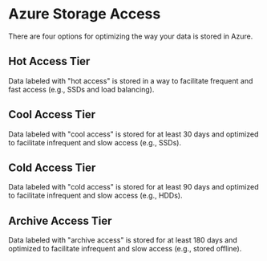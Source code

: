 # Azure Storage Access
There are four options for optimizing the way your data is stored in Azure. 

## Hot Access Tier
Data labeled with "hot access" is stored in a way to facilitate frequent and fast access (e.g., SSDs and load balancing). 

## Cool Access Tier  
Data labeled with "cool access" is stored for at least 30 days and optimized to facilitate infrequent and slow access (e.g., SSDs). 

## Cold Access Tier
Data labeled with "cold access" is stored for at least 90 days and optimized to facilitate infrequent and slow access (e.g., HDDs). 

## Archive Access Tier  
Data labeled with "archive access" is stored for at least 180 days and optimized to facilitate infrequent and slow access (e.g., stored offline). 

